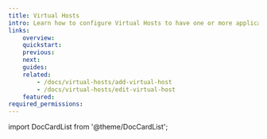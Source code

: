 ```yaml
---
title: Virtual Hosts
intro: Learn how to configure Virtual Hosts to have one or more applications accessible on the internet, by server IP address or a domain name
links:
    overview:
    quickstart:
    previous:
    next:
    guides:
    related:
        - /docs/virtual-hosts/add-virtual-host
        - /docs/virtual-hosts/edit-virtual-host
    featured:
required_permissions:
---
```


import DocCardList from '@theme/DocCardList';

<DocCardList />